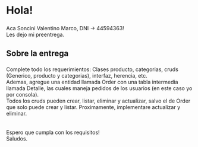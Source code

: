 <h1 align="left">Hola!</h1>

###

<p align="left">Aca Soncini Valentino Marco, DNI -> 44594363!<br>Les dejo mi preentrega.</p>

###

<h2 align="left">Sobre la entrega</h2>

###

<p align="left">Complete todo los requerimientos: Clases producto, categorias, cruds (Generico, producto y categorias), interfaz, herencia, etc.<br>Ademas, agregue una entidad llamada Order con una tabla intermedia llamada Detalle, las cuales maneja pedidos de los usuarios (en este caso yo por consola).<br>Todos los cruds pueden crear, listar, eliminar y actualizar, salvo el de Order que solo puede crear y listar. Proximamente, implementare actualizar y eliminar.<br><br><br>Espero que cumpla con los requisitos!<br>Saludos.</p>

###
